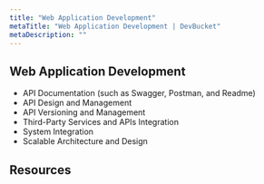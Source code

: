 ```yaml
---
title: "Web Application Development"
metaTitle: "Web Application Development | DevBucket"
metaDescription: ""
---
```


## Web Application Development

- API Documentation (such as Swagger, Postman, and Readme)
- API Design and Management
- API Versioning and Management
- Third-Party Services and APIs Integration
- System Integration
- Scalable Architecture and Design

## Resources
